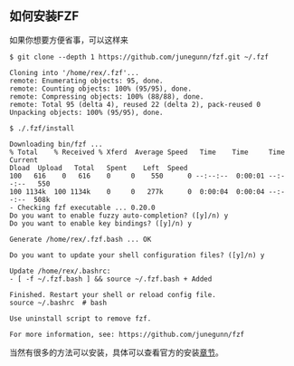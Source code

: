 

## 如何安装FZF

如果你想要方便省事，可以这样来

    $ git clone --depth 1 https://github.com/junegunn/fzf.git ~/.fzf

    Cloning into '/home/rex/.fzf'...
    remote: Enumerating objects: 95, done.
    remote: Counting objects: 100% (95/95), done.
    remote: Compressing objects: 100% (88/88), done.
    remote: Total 95 (delta 4), reused 22 (delta 2), pack-reused 0
    Unpacking objects: 100% (95/95), done.

    $ ./.fzf/install

    Downloading bin/fzf ...
    % Total    % Received % Xferd  Average Speed   Time    Time     Time  Current
    Dload  Upload   Total   Spent    Left  Speed
    100   616    0   616    0     0    550      0 --:--:--  0:00:01 --:--:--   550
    100 1134k  100 1134k    0     0   277k      0  0:00:04  0:00:04 --:--:--  508k
    - Checking fzf executable ... 0.20.0
    Do you want to enable fuzzy auto-completion? ([y]/n) y
    Do you want to enable key bindings? ([y]/n) y

    Generate /home/rex/.fzf.bash ... OK

    Do you want to update your shell configuration files? ([y]/n) y

    Update /home/rex/.bashrc:
    - [ -f ~/.fzf.bash ] && source ~/.fzf.bash + Added

    Finished. Restart your shell or reload config file.
    source ~/.bashrc  # bash

    Use uninstall script to remove fzf.

    For more information, see: https://github.com/junegunn/fzf


当然有很多的方法可以安装，具体可以查看官方的安装[章节][1]。

[1]: https://github.com/junegunn/fzf
